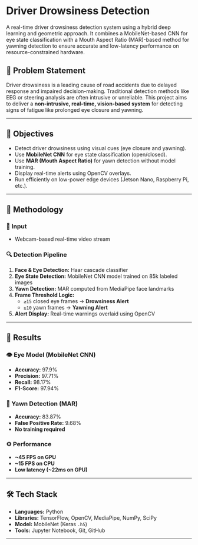 # Driver Drowsiness Detection

A real-time driver drowsiness detection system using a hybrid deep learning and geometric approach. It combines a MobileNet-based CNN for eye state classification with a Mouth Aspect Ratio (MAR)-based method for yawning detection to ensure accurate and low-latency performance on resource-constrained hardware.

## 🚗 Problem Statement

Driver drowsiness is a leading cause of road accidents due to delayed response and impaired decision-making. Traditional detection methods like EEG or steering analysis are often intrusive or unreliable. This project aims to deliver a **non-intrusive, real-time, vision-based system** for detecting signs of fatigue like prolonged eye closure and yawning.

---

## 🎯 Objectives

- Detect driver drowsiness using visual cues (eye closure and yawning).
- Use **MobileNet CNN** for eye state classification (open/closed).
- Use **MAR (Mouth Aspect Ratio)** for yawn detection without model training.
- Display real-time alerts using OpenCV overlays.
- Run efficiently on low-power edge devices (Jetson Nano, Raspberry Pi, etc.).

---

## 🧠 Methodology

### 📸 Input
- Webcam-based real-time video stream

### 🔍 Detection Pipeline
1. **Face & Eye Detection:** Haar cascade classifier
2. **Eye State Detection:** MobileNet CNN model trained on 85k labeled images
3. **Yawn Detection:** MAR computed from MediaPipe face landmarks
4. **Frame Threshold Logic:**
   - `≥15` closed eye frames → **Drowsiness Alert**
   - `≥10` yawn frames → **Yawning Alert**
5. **Alert Display:** Real-time warnings overlaid using OpenCV

---

## 🧪 Results

### 👁 Eye Model (MobileNet CNN)
- **Accuracy:** 97.9%
- **Precision:** 97.71%
- **Recall:** 98.17%
- **F1-Score:** 97.94%

### 👄 Yawn Detection (MAR)
- **Accuracy:** 83.87%
- **False Positive Rate:** 9.68%
- **No training required**

### ⚙️ Performance
- **~45 FPS on GPU**
- **~15 FPS on CPU**
- **Low latency (~22ms on GPU)**

---

## 🛠 Tech Stack

- **Languages:** Python
- **Libraries:** TensorFlow, OpenCV, MediaPipe, NumPy, SciPy
- **Model:** MobileNet (Keras `.h5`)
- **Tools:** Jupyter Notebook, Git, GitHub

---
